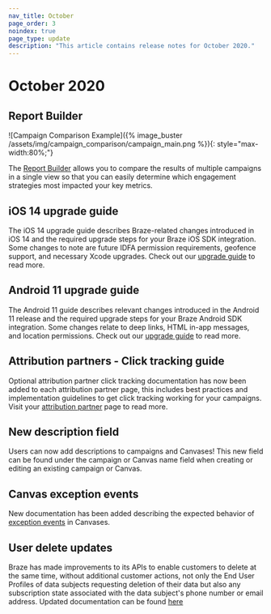 ```yaml
---
nav_title: October
page_order: 3
noindex: true
page_type: update
description: "This article contains release notes for October 2020."
---
```


# October 2020

## Report Builder

![Campaign Comparison Example]({% image_buster /assets/img/campaign_comparison/campaign_main.png %}){: style="max-width:80%;"}

The [Report Builder]({{site.baseurl}}/report_builder) allows you to compare the results of multiple campaigns in a single view so that you can easily determine which engagement strategies most impacted your key metrics.

## iOS 14 upgrade guide

The iOS 14 upgrade guide describes Braze-related changes introduced in iOS 14 and the required upgrade steps for your Braze iOS SDK integration. Some changes to note are future IDFA permission requirements, geofence support, and necessary Xcode upgrades. Check out our [upgrade guide]({{site.baseurl}}/developer_guide/platform_integration_guides/ios/initial_sdk_setup/overview/) to read more. 

## Android 11 upgrade guide

The Android 11 guide describes relevant changes introduced in the Android 11 release and the required upgrade steps for your Braze Android SDK integration. Some changes relate to deep links, HTML in-app messages, and location permissions. Check out our [upgrade guide]({{site.baseurl}}/developer_guide/platform_integration_guides/android/android_11/) to read more.

## Attribution partners - Click tracking guide

Optional attribution partner click tracking documentation has now been added to each attribution partner page, this includes best practices and implementation guidelines to get click tracking working for your campaigns. Visit your [attribution partner]({{site.baseurl}}/partners/advertising_technologies/attribution/) page to read more. 

## New description field

Users can now add descriptions to campaigns and Canvases! This new field can be found under the campaign or Canvas name field when creating or editing an existing campaign or Canvas. 

## Canvas exception events

New documentation has been added describing the expected behavior of [exception events]({{site.baseurl}}/user_guide/engagement_tools/canvas/create_a_canvas/exception_events/) in Canvases. 

## User delete updates

Braze has made improvements to its APIs to enable customers to delete at the same time, without additional customer actions, not only the End User Profiles of data subjects requesting deletion of their data but also any subscription state associated with the data subject's phone number or email address. Updated documentation can be found [here]({{site.baseurl}}/help/dp-technical-assistance/#braze-recommendation-2)

